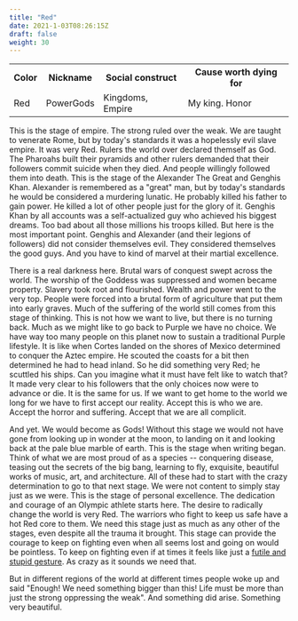 ```yaml
---
title: "Red"
date: 2021-1-03T08:26:15Z
draft: false
weight: 30
---
```

<table style="width:100%">
  <tr>
    <th>Color</th>
    <th>Nickname</th>
    <th>Social construct</th>
    <th>Cause worth dying for</th>
  </tr>
  <tr id="Red">
    <td>Red</td>
    <td>PowerGods</td>
    <td>Kingdoms, Empire</td>
    <td>My king. Honor</td>
  </tr>
</table>

This is the stage of empire. The strong ruled over the weak. We are taught to venerate Rome, but by today's standards it was a hopelessly evil slave empire. It was very Red. Rulers the world over declared themself as God. The Pharoahs built their pyramids and other rulers demanded that their followers commit suicide when they died. And people willingly followed them into death. This is the stage of the Alexander The Great and Genghis Khan. Alexander is remembered as a "great" man, but by today's standards he would be considered a murdering lunatic. He probably killed his father to gain power. He killed a lot of other people just for the glory of it. Genghis Khan by all accounts was a self-actualized guy who achieved his biggest dreams. Too bad about all those millions his troops killed. But here is the most important point. Genghis and Alexander (and their legions of followers) did not consider themselves evil. They considered themselves the good guys. And you have to kind of marvel at their martial excellence.

There is a real darkness here. Brutal wars of conquest swept across the world. The worship of the Goddess was suppressed and women became property. Slavery took root and flourished. Wealth and power went to the very top. People were forced into a brutal form of agriculture that put them into early graves. Much of the suffering of the world still comes from this stage of thinking. This is not how we want to live, but there is no turning back. Much as we might like to go back to Purple we have no choice. We have way too many people on this planet now to sustain a traditional Purple lifestyle. It is like when Cortes landed on the shores of Mexico determined to conquer the Aztec empire. He scouted the coasts for a bit then determined he had to head inland. So he did something very Red; he scuttled his ships. Can you imagine what it must have felt like to watch that? It made very clear to his followers that the only choices now were to advance or die. It is the same for us. If we want to get home to the world we long for we have to first accept our reality. Accept this is who we are. Accept the horror and suffering. Accept that we are all complicit.

And yet. We would become as Gods! Without this stage we would not have gone from looking up in wonder at the moon, to landing on it and looking back at the pale blue marble of earth. This is the stage when writing began. Think of what we are most proud of as a species -- conquering disease, teasing out the secrets of the big bang, learning to fly, exquisite, beautiful works of music, art, and architecture. All of these had to start with the crazy determination to go to that next stage. We were not content to simply stay just as we were. This is the stage of personal excellence. The dedication and courage of an Olympic athlete starts here. The desire to radically change the world is very Red. The warriors who fight to keep us safe have a hot Red core to them. We need this stage just as much as any other of the stages, even despite all the trauma it brought. This stage can provide the courage to keep on fighting even when all seems lost and going on would be pointless. To keep on fighting even if at times it feels like just a [futile and stupid gesture][1]. As crazy as it sounds we need that.

But in different regions of the world at different times people woke up and said "Enough! We need something bigger than this! Life must be more than just the strong oppressing the weak". And something did arise. Something very beautiful.

[1]:	https://youtu.be/q7vtWB4owdE